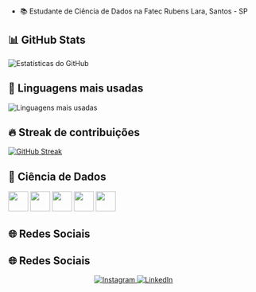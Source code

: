 - 📚 Estudante de Ciência de Dados na Fatec Rubens Lara, Santos - SP
  
## 📊 GitHub Stats
![Estatísticas do GitHub](https://github-readme-stats.vercel.app/api?username=lkaykymar&show_icons=true&theme=radical)

## 🧠 Linguagens mais usadas
![Linguagens mais usadas](https://github-readme-stats.vercel.app/api/top-langs/?username=lkaykymar&layout=compact&theme=radical)

## 🔥 Streak de contribuições
[![GitHub Streak](https://streak-stats.demolab.com/?user=lkaykymar&theme=radical)](https://git.io/streak-stats)

## 🔬 Ciência de Dados

<p>
  <img src="https://cdn.jsdelivr.net/gh/devicons/devicon/icons/python/python-original.svg" width="40" height="40"/>
  <img src="https://cdn.jsdelivr.net/gh/devicons/devicon/icons/r/r-original.svg" width="40" height="40"/>
  <img src="https://cdn.jsdelivr.net/gh/devicons/devicon/icons/pandas/pandas-original.svg" width="40" height="40"/>
  <img src="https://cdn.jsdelivr.net/gh/devicons/devicon/icons/numpy/numpy-original.svg" width="40" height="40"/>
  <img src="https://cdn.jsdelivr.net/gh/devicons/devicon/icons/jupyter/jupyter-original.svg" width="40" height="40"/>
</p>

## 🌐 Redes Sociais

## 🌐 Redes Sociais

<div align="center">
  <a href="https://www.instagram.com/lkaykymar/" target="_blank">
    <img src="https://img.shields.io/badge/Instagram-E4405F?style=for-the-badge&logo=instagram&logoColor=white" alt="Instagram">
  </a>
  <a href="https://www.linkedin.com/in/kayky-louren%C3%A7o-62a59022a/" target="_blank">
    <img src="https://img.shields.io/badge/LinkedIn-0077B5?style=for-the-badge&logo=linkedin&logoColor=white" alt="LinkedIn">
  </a>
</div>

